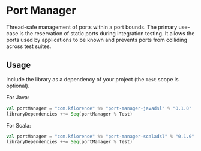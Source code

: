 # Port Manager
Thread-safe management of ports within a port bounds. The primary use-case is the reservation of static ports during integration testing. It allows the ports used by applications to be known and prevents ports from colliding across test suites.

## Usage
Include the library as a dependency of your project (the `Test` scope is optional).

For Java:
```sbt
val portManager = "com.kflorence" %% "port-manager-javadsl" % "0.1.0"
libraryDependencies ++= Seq(portManager % Test)
```

For Scala:
```sbt
val portManager = "com.kflorence" %% "port-manager-scaladsl" % "0.1.0"
libraryDependencies ++= Seq(portManager % Test)
```

